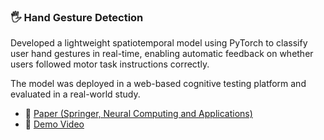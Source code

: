 ### 🖐️ Hand Gesture Detection

Developed a lightweight spatiotemporal model using PyTorch to classify user hand gestures in real-time, enabling automatic feedback on whether users followed motor task instructions correctly. 

The model was deployed in a web-based cognitive testing platform and evaluated in a real-world study. 

- 📄 [Paper (Springer, Neural Computing and Applications)](https://link.springer.com/article/10.1007/s00521-022-08090-8)
- 🎥 [Demo Video](https://www.youtube.com/watch?v=mNivI2rsuzU)

